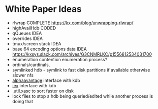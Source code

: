 # White Paper Ideas

- rlwrap        COMPLETE  https://kx.com/blog/unwrapping-rlwrap/
- highAvailHdb  CODED 
- qQueues       IDEA
- overrides     IDEA
- tmux/screen stack     IDEA
- base 64 encoding options data IDEA https://kxsys.slack.com/archives/G3CNMRLKC/p1556812534031700
- enumeration contention enumeration process?
- ordinals/cardinals,
- symlinked hdb - symlink to fast disk partitions if available otherwise slower nfs 
- [alphaavantage](https://www.alphavantage.co/) interface with kdb
- [iex](https://iexcloud.io/) interface with kdb 
- .util.xasc to sort faster on disk
- lock files to stop a hdb being queried/edited while another process is doing that
